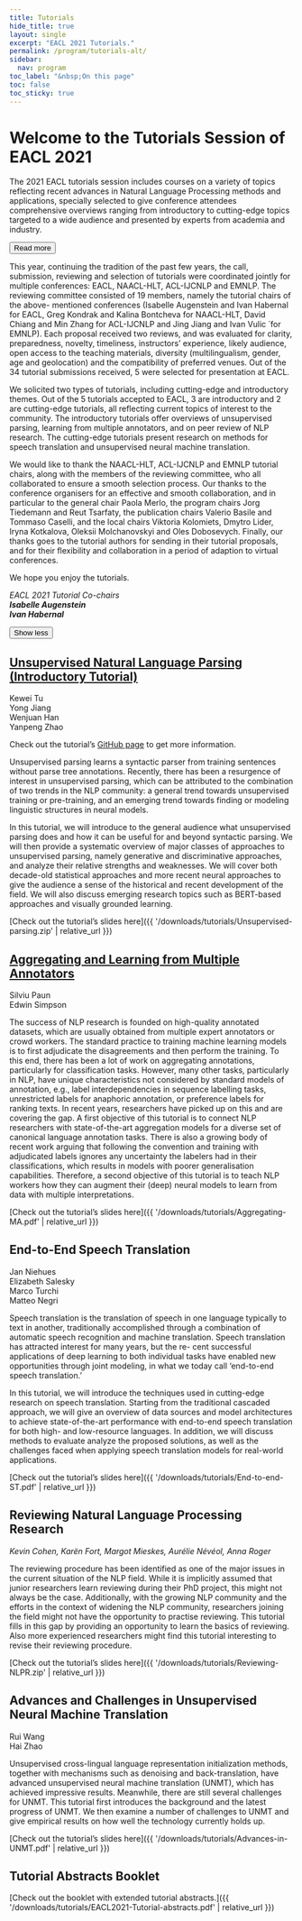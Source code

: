 ```yaml
---
title: Tutorials
hide_title: true
layout: single
excerpt: "EACL 2021 Tutorials."
permalink: /program/tutorials-alt/
sidebar:
  nav: program
toc_label: "&nbsp;On this page"
toc: false
toc_sticky: true
---
```


# Welcome to the Tutorials Session of EACL 2021

<p>
  The 2021 EACL tutorials session includes courses on a variety of topics reflecting recent advances in Natural Language Processing methods and applications, specially selected to give conference attendees comprehensive overviews ranging from introductory to cutting-edge topics targeted to a wide audience and presented by experts from academia and industry.
</p>

<div class="collapse" markdown="0">
  <button class="expand-button simple-link">Read more</button>
  <div class="collapse-content">
    <p>
      This year, continuing the tradition of the past few years, the call, submission, reviewing and selection of tutorials were coordinated jointly for multiple conferences: EACL, NAACL-HLT, ACL-IJCNLP and EMNLP. The reviewing committee consisted of 19 members, namely the tutorial chairs of the above- mentioned conferences (Isabelle Augenstein and Ivan Habernal for EACL, Greg Kondrak and Kalina Bontcheva for NAACL-HLT, David Chiang and Min Zhang for ACL-IJCNLP and Jing Jiang and Ivan Vulic ́ for EMNLP). Each proposal received two reviews, and was evaluated for clarity, preparedness, novelty, timeliness, instructors’ experience, likely audience, open access to the teaching materials, diversity (multilingualism, gender, age and geolocation) and the compatibility of preferred venues. Out of the 34 tutorial submissions received, 5 were selected for presentation at EACL.
    </p>
    <p>
      We solicited two types of tutorials, including cutting-edge and introductory themes. Out of the 5 tutorials accepted to EACL, 3 are introductory and 2 are cutting-edge tutorials, all reflecting current topics of interest to the community. The introductory tutorials offer overviews of unsupervised parsing, learning from multiple annotators, and on peer review of NLP research. The cutting-edge tutorials present research on methods for speech translation and unsupervised neural machine translation.  
    </p>
    <p>
      We would like to thank the NAACL-HLT, ACL-IJCNLP and EMNLP tutorial chairs, along with the members of the reviewing committee, who all collaborated to ensure a smooth selection process. Our thanks to the conference organisers for an effective and smooth collaboration, and in particular to the general chair Paola Merlo, the program chairs Jorg Tiedemann and Reut Tsarfaty, the publication chairs Valerio Basile and Tommaso Caselli, and the local chairs Viktoria Kolomiets, Dmytro Lider, Iryna Kotkalova, Oleksii Molchanovskyi and Oles Dobosevych. Finally, our thanks goes to the tutorial authors for sending in their tutorial proposals, and for their flexibility and collaboration in a period of adaption to virtual conferences.  
    </p>
    <p>
      We hope you enjoy the tutorials.  
    </p>
    <p>
      <em>
        EACL 2021 Tutorial Co-chairs<br/>
        <strong>Isabelle Augenstein</strong><br/>
        <strong>Ivan Habernal</strong><br/>
      </em>
    </p>
  </div>
  <button class="collapse-button simple-link">Show less</button>
</div>

## [Unsupervised Natural Language Parsing (Introductory Tutorial)](https://github.com/tukw/unsupervised-parsing-tutorial)

<div class="cards--tutorials">
  <div class="card">
    <div class="card__content">
      <div class="card__image" id="kewei-tu">
      </div>
      <div class="card__text">
        Kewei Tu
      </div>
    </div>
  </div>
  <div class="card">
    <div class="card__content">
      <div class="card__image" id="yong-jiang">
      </div>
      <div class="card__text">
        Yong Jiang
      </div>
    </div>
  </div>
  <div class="card">
    <div class="card__content">
      <div class="card__image" id="wenjuan-han">
      </div>
      <div class="card__text">
         Wenjuan Han
      </div>
    </div>
  </div>
  <div class="card">
    <div class="card__content">
      <div class="card__image" id="yanpeng-zhao">
      </div>
      <div class="card__text">
        Yanpeng Zhao
      </div>
    </div>
  </div>
</div>

Check out the tutorial’s [GitHub page](https://github.com/tukw/unsupervised-parsing-tutorial) to get more information.

Unsupervised parsing learns a syntactic parser from training sentences without parse tree annotations. Recently, there has been a resurgence of interest in unsupervised parsing, which can be attributed to the combination of two trends in the NLP community: a general trend towards unsupervised training or pre-training, and an emerging trend towards finding or modeling linguistic structures in neural models.

In this tutorial, we will introduce to the general audience what unsupervised parsing does and how it can be useful for and beyond syntactic parsing. We will then provide a systematic overview of major classes of approaches to unsupervised parsing, namely generative and discriminative approaches, and analyze their relative strengths and weaknesses. We will cover both decade-old statistical approaches and more recent neural approaches to give the audience a sense of the historical and recent development of the field. We will also discuss emerging research topics such as BERT-based approaches and visually grounded learning.

[Check out the tutorial’s slides here]({{ '/downloads/tutorials/Unsupervised-parsing.zip' | relative_url }})

## [Aggregating and Learning from Multiple Annotators](https://sites.google.com/view/alma-tutorial)

<div class="cards--tutorials">
  <div class="card">
    <div class="card__content">
      <div class="card__image" id="silviu-paun">
      </div>
      <div class="card__text">
        Silviu Paun
      </div>
    </div>
  </div>
  <div class="card">
    <div class="card__content">
      <div class="card__image" id="edwin-simpson">
      </div>
      <div class="card__text">
        Edwin Simpson
      </div>
    </div>
  </div>
</div>

The success of NLP research is founded on high-quality annotated datasets, which are usually obtained from multiple expert annotators or crowd workers. The standard practice to training machine learning models is to first adjudicate the disagreements and then perform the training. To this end, there has been a lot of work on aggregating annotations, particularly for classification tasks. However, many other tasks, particularly in NLP, have unique characteristics not considered by standard models of annotation, e.g., label interdependencies in sequence labelling tasks, unrestricted labels for anaphoric annotation, or preference labels for ranking texts. In recent years, researchers have picked up on this and are covering the gap. A first objective of this tutorial is to connect NLP researchers with state-of-the-art aggregation models for a diverse set of canonical language annotation tasks. There is also a growing body of recent work arguing that following the convention and training with adjudicated labels ignores any uncertainty the labelers had in their classifications, which results in models with poorer generalisation capabilities. Therefore, a second objective of this tutorial is to teach NLP workers how they can augment their (deep) neural models to learn from data with multiple interpretations.

[Check out the tutorial’s slides here]({{ '/downloads/tutorials/Aggregating-MA.pdf' | relative_url }})

## End-to-End Speech Translation

<div class="cards--tutorials">
  <div class="card">
    <div class="card__content">
      <div class="card__image" id="jan-niehues">
      </div>
      <div class="card__text">
        Jan Niehues
      </div>
    </div>
  </div>
  <div class="card">
    <div class="card__content">
      <div class="card__image" id="elizabeth-salesky">
      </div>
      <div class="card__text">
        Elizabeth Salesky
      </div>
    </div>
  </div>
  <div class="card">
    <div class="card__content">
      <div class="card__image" id="marco-turchi">
      </div>
      <div class="card__text">
        Marco Turchi
      </div>
    </div>
  </div>
  <div class="card">
    <div class="card__content">
      <div class="card__image" id="matteo-negri">
      </div>
      <div class="card__text">
        Matteo Negri
      </div>
    </div>
  </div>
</div>

Speech translation is the translation of speech in one language typically to text in another, traditionally accomplished through a combination of automatic speech recognition and machine translation. Speech translation has attracted interest for many years, but the re- cent successful applications of deep learning to both individual tasks have enabled new opportunities through joint modeling, in what we today call ‘end-to-end speech translation.’

In this tutorial, we will introduce the techniques used in cutting-edge research on speech translation. Starting from the traditional cascaded approach, we will give an overview of data sources and model architectures to achieve state-of-the-art performance with end-to-end speech translation for both high- and low-resource languages. In addition, we will discuss methods to evaluate analyze the proposed solutions, as well as the challenges faced when applying speech translation models for real-world applications.

[Check out the tutorial’s slides here]({{ '/downloads/tutorials/End-to-end-ST.pdf' | relative_url }})

## Reviewing Natural Language Processing Research

_Kevin Cohen, Karën Fort, Margot Mieskes, Aurélie Névéol, Anna Roger_

The reviewing procedure has been identified as one of the major issues in the current situation of the NLP field. While it is implicitly assumed that junior researchers learn reviewing during their PhD project, this might not always be the case. Additionally, with the growing NLP community and the efforts in the context of widening the NLP community, researchers joining the field might not have the opportunity to practise reviewing. This tutorial fills in this gap by providing an opportunity to learn the basics of reviewing. Also more experienced researchers might find this tutorial interesting to revise their reviewing procedure.

[Check out the tutorial’s slides here]({{ '/downloads/tutorials/Reviewing-NLPR.zip' | relative_url }})

## Advances and Challenges in Unsupervised Neural Machine Translation

<div class="cards--tutorials">
  <div class="card">
    <div class="card__content">
      <div class="card__image" id="rui-wang">
      </div>
      <div class="card__text">
        Rui Wang
      </div>
    </div>
  </div>
  <div class="card">
    <div class="card__content">
      <div class="card__image" id="hai-zhao">
      </div>
      <div class="card__text">
        Hai Zhao
      </div>
    </div>
  </div>
</div>

Unsupervised cross-lingual language representation initialization methods, together with mechanisms such as denoising and back-translation, have advanced unsupervised neural machine translation (UNMT), which has achieved impressive results. Meanwhile, there are still several challenges for UNMT. This tutorial first introduces the background and the latest progress of UNMT. We then examine a number of challenges to UNMT and give empirical results on how well the technology currently holds up.

[Check out the tutorial’s slides here]({{ '/downloads/tutorials/Advances-in-UNMT.pdf' | relative_url }})

## Tutorial Abstracts Booklet

[Check out the booklet with extended tutorial abstracts.]({{ '/downloads/tutorials/EACL2021-Tutorial-abstracts.pdf' | relative_url }})
